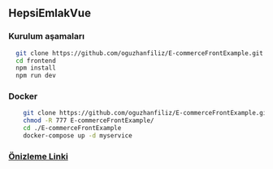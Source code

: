 ## HepsiEmlakVue

    
 ### Kurulum aşamaları
```bash
  git clone https://github.com/oguzhanfiliz/E-commerceFrontExample.git
  cd frontend
  npm install
  npm run dev
```

 ### Docker

  ```bash 
      git clone https://github.com/oguzhanfiliz/E-commerceFrontExample.git
      chmod -R 777 E-commerceFrontExample/
      cd ./E-commerceFrontExample
      docker-compose up -d myservice

  ```

   ### [Önizleme Linki](https://ecommerce-front-exam.vercel.app/)
    
